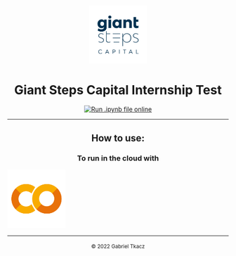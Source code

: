 <center>
    <p align="center">
        <img src="/img/AF-logotiposecundario-GiantSteps-positivo-2.png" style="height: 15ch;"><br>
        <h1 align="center">Giant Steps Capital Internship Test</h1>
    </p>
    <p align="center">
        <a align="center" href="https://mybinder.org/v2/gh/gtkacz/internship-2022q2-gtkacz/main?labpath=https%3A%2F%2Fgithub.com%2Fgtkacz%2Finternship-2022q2-gtkacz%2Fblob%2Fmain%2Fsolution.ipynb"><img src="https://mybinder.org/badge_logo.svg" alt="Run .ipynb file online" style="height: 2ch;"></a>
    </p>
</center>

<hr>

<p align="center">
    <h2 align="center">How to use:</h2>
    <p>
        <h3 align="center">To run in the cloud with </h3><img src="/img/colab_favicon_256px.png" style="height: 15ch;">
    </p>
</p>

<hr>

<center>
    <p align="center">
        <small align="center">&copy; 2022 Gabriel Tkacz</small>
    </p>
</center>
